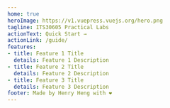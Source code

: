 ```yaml
---
home: true
heroImage: https://v1.vuepress.vuejs.org/hero.png
tagline: ITS30605 Practical Labs
actionText: Quick Start →
actionLink: /guide/
features:
- title: Feature 1 Title
  details: Feature 1 Description
- title: Feature 2 Title
  details: Feature 2 Description
- title: Feature 3 Title
  details: Feature 3 Description
footer: Made by Henry Heng with ❤️
---
```

